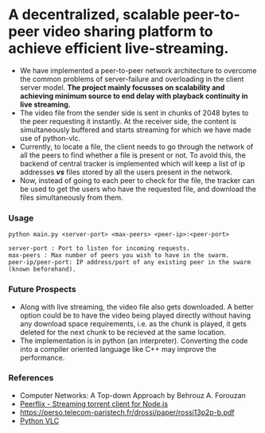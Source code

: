 # A decentralized, scalable peer-to-peer video sharing platform to achieve efficient live-streaming.


- We have implemented a peer-to-peer network architecture to overcome the common problems of server-failure and overloading in the client server model. **The project mainly focusses on scalability and achieving minimum source to end delay with playback continuity in live streaming.** 
- The video file from the sender side is sent in chunks of 2048 bytes to the peer requesting it instantly. At the receiver side, the content is simultaneously buffered and starts streaming for which we have made use of python-vlc.
- Currently, to locate a file, the client needs to go through the network of all the peers to find whether a file is present or not. To avoid this, the backend of central tracker is implemented which will keep a list of ip addresses ***vs*** files stored by all the users present in the network. 
- Now, instead of going to each peer to check for the file, the tracker can be used to get the users who have the requested file, and download the files simultaneously from them.

### Usage
```
python main.py <server-port> <max-peers> <peer-ip>:<peer-port>

server-port : Port to listen for incoming requests.
max-peers : Max number of peers you wish to have in the swarm.
peer-ip/peer-port: IP address/port of any existing peer in the swarm (known beforehand).
```

### Future Prospects
- Along with live streaming, the video file also gets downloaded. A better option could be to have the video being played directly without having any download space requirements, i.e. as the chunk is played, it gets deleted for the next chunk to be recieved at the same location.
- The implementation is in python (an interpreter). Converting the code into a compiler oriented language like C++ may improve the performance.

### References
- Computer Networks: A Top-down Approach by Behrouz A. Forouzan
- [Peerflix - Streaming torrent client for Node.js](https://github.com/mafintosh/peerflix)
- https://perso.telecom-paristech.fr/drossi/paper/rossi13p2p-b.pdf
- [Python VLC](https://pypi.org/project/python-vlc/)